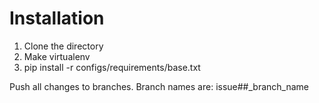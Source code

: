 # Installation

1. Clone the directory
2. Make virtualenv
3. pip install -r configs/requirements/base.txt

Push all changes to branches.
Branch names are: issue##_branch_name
